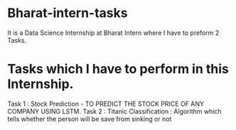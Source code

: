 # Bharat-intern-tasks
It is a Data Science Internship at Bharat Intern where I have to preform 2 Tasks.
# Tasks which I have to perform in this Internship.
Task 1 : Stock Prediction - TO PREDICT THE STOCK PRICE OF ANY COMPANY USING LSTM.
Task 2 : Titanic Classification : Algorithm which tells whether the person will be save from sinking or not
